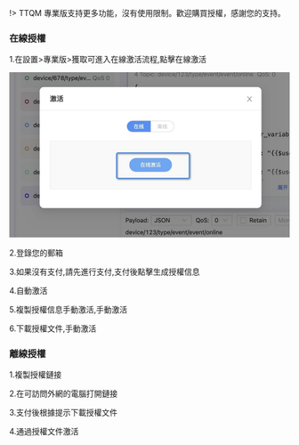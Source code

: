 !> TTQM 專業版支持更多功能，沒有使用限制。歡迎購買授權，感謝您的支持。

### 在線授權

1.在設置>專業版>獲取可進入在線激活流程,點擊在線激活

![1](_media/activate/1.jpg ':size=600')

2.登錄您的郵箱

3.如果沒有支付,請先進行支付,支付後點擊生成授權信息

4.自動激活

5.複製授權信息手動激活,手動激活

6.下載授權文件,手動激活

### 離線授權

1.複製授權鏈接

2.在可訪問外網的電腦打開鏈接

3.支付後根據提示下載授權文件

4.通過授權文件激活
